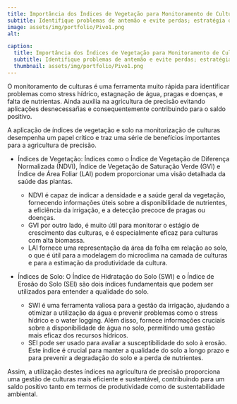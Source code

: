 ```yaml
---
title: Importância dos Índices de Vegetação para Monitoramento de Culturas Agrícolas e Solo
subtitle: Identifique problemas de antemão e evite perdas; estratégia de uso dos índices NDVI, GVI, LAI, SWI e SEI para Agricultura de Precisão
image: assets/img/portfolio/Pivo1.png
alt: 

caption:
  title: Importância dos Índices de Vegetação para Monitoramento de Culturas Agrícolas e Solo
  subtitle: Identifique problemas de antemão e evite perdas; estratégia de uso dos índices NDVI, GVI, LAI, SWI e SEI para Agricultura de Precisão
  thumbnail: assets/img/portfolio/Pivo1.png
---
```

O monitoramento de culturas é uma ferramenta muito rápida para identificar problemas como stress hídrico, estagnação de água, pragas e doenças, e falta de nutrientas.
Ainda auxilia na agricultura de precisão evitando aplicações desnecessaŕias e consequentemente contribuindo para o saldo positivo.

A aplicação de índices de vegetação e solo na monitorização de culturas desempenha um papel crítico e traz uma série de benefícios importantes para a agricultura de precisão.

- Índices de Vegetação: Índices como o Índice de Vegetação de Diferença Normalizada (NDVI), Índice de Vegetação de Saturação Verde (GVI) e Índice de Área Foliar (LAI) podem proporcionar uma visão detalhada da saúde das plantas.
  - NDVI é capaz de indicar a densidade e a saúde geral da vegetação, fornecendo informações úteis sobre a disponibilidade de nutrientes, a eficiência da irrigação, e a detecção precoce de pragas ou doenças.
  - GVI por outro lado, é muito útil para monitorar o estágio de crescimento das culturas, e é especialmente eficaz para culturas com alta biomassa.
  - LAI fornece uma representação da área da folha em relação ao solo, o que é útil para a modelagem do microclima na camada de culturas e para a estimação da produtividade da cultura.

- Índices de Solo: O Índice de Hidratação do Solo (SWI) e o Índice de Erosão do Solo (SEI) são dois índices fundamentais que podem ser utilizados para entender a qualidade do solo.
  - SWI é uma ferramenta valiosa para a gestão da irrigação, ajudando a otimizar a utilização da água e prevenir problemas como o stress hídrico e o water logging. Além disso, fornece informações cruciais sobre a disponibilidade de água no solo, permitindo uma gestão mais eficaz dos recursos hídricos.
  - SEI pode ser usado para avaliar a susceptibilidade do solo à erosão. Este índice é crucial para manter a qualidade do solo a longo prazo e para prevenir a degradação do solo e a perda de nutrientes.

Assim, a utilização destes índices na agricultura de precisão proporciona uma gestão de culturas mais eficiente e sustentável, contribuindo para um saldo positivo tanto em termos de produtividade como de sustentabilidade ambiental.
